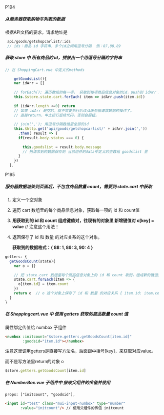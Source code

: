 P194

##### 从服务器获取购物车列表的数据

根据API文档的要求，请求地址是

```js
 api/goods/getshopcarlist/:ids
 // ids：商品 id 字符串，多个id之间用逗号分隔  例：87,88,89
```

##### 获取 store 中 所有商品的 id，拼接出一个用逗号分隔的字符串

```js
// 在 ShoppingCart.vue 中定义的methods

	getGoodsList(){
    var idArr = []
    
    // forEach(); 遍历数组的每一项， 获取到每项商品信息对象的id，push到 idArr 这个数组里。
    this.$store.state.cart.forEach( item => idArr.push(item.id))
    
    if (idArr.length <=0) return
    // 如果 idArr 是空的，就不需要执行后续从服务器请求数据的操作了。
    // 直接return，中止运行后续代码，否则会报错。
    
    // join(','); 用逗号分隔数组里全部的id
    this.$http.get('api/goods/getshopcarlist/' + idArr.join(','))
      .then( result => {
      if(result.body.status === 0) {
        
        this.goodslist = result.body.message  
        // 把请求到的数据保存到 当前组件的data中定义的空数组 goodslist 里
      }
    })
  },
```

P195

##### 服务器数据渲染到页面后，不包含商品数量 count，需要到 state.cart 中获取

1. 定义一个空对象

2. 遍历 cart 数组里的每个商品信息对象，获取每一项的 id 和 count值

3. **用获取到的 id 和 count 组成键值对，往现有的对象里 新增键值对  o[key] = value**  // 注意这个用法！

4. 返回保存了 id 和 数量 的对应关系的这个对象。

   **获取到的数据格式：{ 88: 1, 89: 3, 90: 4 }**

```js
getters: {
  getGoodsCount(state){
    var o = {}
    
    // 把 state.cart 数组里每个商品信息对象上的 id 和 count 取到，组成新的键值对，保存到 o 身上。
    state.cart.forEach(item => {
      o[item.id] = item.count
    })
    return o  // o 这个对象上保存了 id 和 数量 的对应关系 { item.id: item.count }
  }
}
```

##### 在 Shoppingcart.vue 中 使用 getters 获取的商品数量 count 值

属性绑定传值给 numbox 子组件

```html
<numbox :initcount="$store.getters.getGoodsCount[item.id]"  
        :goodsid="item.id"></numbox>
```

注意这里调用getters是直接写方法名，后面跟中括号[key]，来获取对应value。

而不是写方法里return的对象 o

```js
$store.getters.getGoodsCount[item.id]
```

##### 在 NumberBox.vue 子组件中 接收父组件的传值并使用

```html
props: ["initcount", "goodsid"],

<input id="test" class="mui-input-numbox" type="number" 
       :value="initcount"/> // 使用父组件的传值 initcount
```